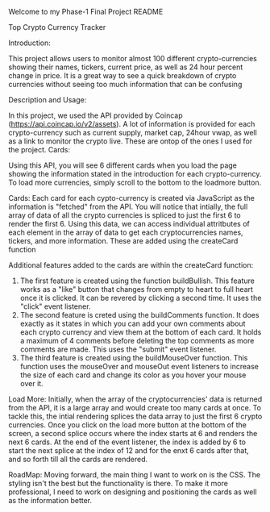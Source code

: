 Welcome to my Phase-1 Final Project README

Top Crypto Currency Tracker

Introduction:

This project allows users to monitor almost 100 different crypto-currencies showing their names, tickers, current price, as well as 24 hour percent change in price. It is a great way to see a quick breakdown of crypto currencies without seeing too much information that can be confusing

Description and Usage:

In this project, we used the API provided by Coincap (https://api.coincap.io/v2/assets). A lot of information is provided for each crypto-currency such as current supply, market cap, 24hour vwap, as well as a link to monitor the crypto live. These are ontop of the ones I used for the project. 
Cards: 


Using this API, you will see 6 different cards when you load the page showing the information stated in the introduction for each crypto-currency. To load more currencies, simply scroll to the bottom to the loadmore button.

Cards: 
Each card for each cypto-currency is created via JavaScript as the information is "fetched" from the API. You will notice that intially, the full array of data of all the crypto currencies is spliced to just the first 6 to render the first 6. Using this data, we can access individual attritbutes of each element in the array of data to get each cryptocurrencies names, tickers, and more information. These are added using the createCard function

Additional features added to the cards are within the createCard function: 
1. The first feature is created using the function buildBullish. This feature works as a "like" button that changes from empty to heart to full heart once it is clicked. It can be revered by clicking a second time. It uses the "click" event listener. 
2. The second feature is creted using the buildComments function. It does exactly as it states in which you can add your own comments about each crypto currency and view them at the bottom of each card. It holds a maximum of 4 comments before deleting the top comments as more comments are made. This uses the "submit" event listener. 
3. The third feature is created using the buildMouseOver function. This function uses the mouseOver and mouseOut event listeners to increase the size of each card and change its color as you hover your mouse over it. 

Load More: 
Initially, when the array of the cryptocurrencies' data is returned from the API, it is a large array and would create too many cards at once. To tackle this, the intial rendering splices the data array to just the first 6 crypto currencies. Once you click on the load more button at the bottom of the screen, a second splice occurs where the index starts at 6 and renders the next 6 cards. At the end of the event listener, the index is added by 6 to start the next splice at the index of 12 and for the enxt 6 cards after that, and so forth till all the cards are rendered. 

RoadMap: 
Moving forward, the main thing I want to work on is the CSS. The styling isn't the best but the functionality is there. To make it more professional, I need to work on designing and positioning the cards as well as the information better. 

